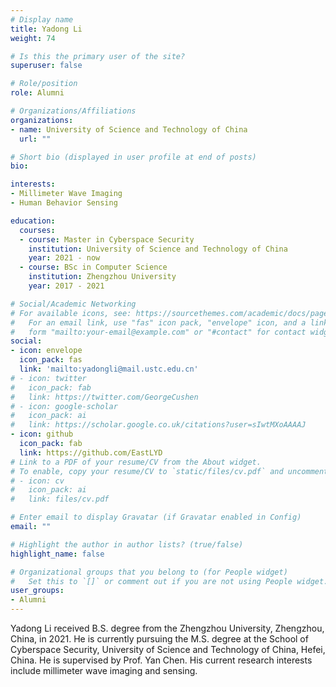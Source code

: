 ```yaml
---
# Display name
title: Yadong Li
weight: 74

# Is this the primary user of the site?
superuser: false

# Role/position
role: Alumni

# Organizations/Affiliations
organizations:
- name: University of Science and Technology of China
  url: ""

# Short bio (displayed in user profile at end of posts)
bio:

interests:
- Millimeter Wave Imaging
- Human Behavior Sensing

education:
  courses:
  - course: Master in Cyberspace Security
    institution: University of Science and Technology of China
    year: 2021 - now
  - course: BSc in Computer Science
    institution: Zhengzhou University
    year: 2017 - 2021

# Social/Academic Networking
# For available icons, see: https://sourcethemes.com/academic/docs/page-builder/#icons
#   For an email link, use "fas" icon pack, "envelope" icon, and a link in the
#   form "mailto:your-email@example.com" or "#contact" for contact widget.
social:
- icon: envelope
  icon_pack: fas
  link: 'mailto:yadongli@mail.ustc.edu.cn'
# - icon: twitter
#   icon_pack: fab
#   link: https://twitter.com/GeorgeCushen
# - icon: google-scholar
#   icon_pack: ai
#   link: https://scholar.google.co.uk/citations?user=sIwtMXoAAAAJ
- icon: github
  icon_pack: fab
  link: https://github.com/EastLYD
# Link to a PDF of your resume/CV from the About widget.
# To enable, copy your resume/CV to `static/files/cv.pdf` and uncomment the lines below.
# - icon: cv
#   icon_pack: ai
#   link: files/cv.pdf

# Enter email to display Gravatar (if Gravatar enabled in Config)
email: ""

# Highlight the author in author lists? (true/false)
highlight_name: false

# Organizational groups that you belong to (for People widget)
#   Set this to `[]` or comment out if you are not using People widget.
user_groups:
- Alumni
---
```

Yadong Li received B.S. degree from the Zhengzhou University,  Zhengzhou, China, in 2021.  He is currently pursuing the M.S. degree at the School of Cyberspace Security, University of Science and Technology of China, Hefei, China. He is supervised by Prof. Yan Chen. His current research interests include millimeter wave imaging and sensing.
